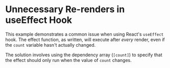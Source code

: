 # Unnecessary Re-renders in useEffect Hook
This example demonstrates a common issue when using React's `useEffect` hook.  The effect function, as written, will execute after *every* render, even if the `count` variable hasn't actually changed.

The solution involves using the dependency array (`[count]`) to specify that the effect should only run when the value of `count` changes.